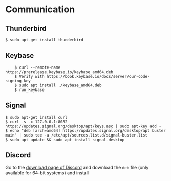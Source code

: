 # Communication

## Thunderbird

```
$ sudo apt-get install thunderbird
```

## Keybase

```
    $ curl --remote-name https://prerelease.keybase.io/keybase_amd64.deb
    $ Verify with https://book.keybase.io/docs/server/our-code-signing-key
    $ sudo apt install ./keybase_amd64.deb
    $ run_keybase
```

## Signal

```
$ sudo apt-get install curl
$ curl -s -x 127.0.0.1:8082 https://updates.signal.org/desktop/apt/keys.asc | sudo apt-key add -
$ echo "deb [arch=amd64] https://updates.signal.org/desktop/apt buster main" | sudo tee -a /etc/apt/sources.list.d/signal-buster.list
$ sudo apt update && sudo apt install signal-desktop
```

## Discord

Go to the [download page of Discord](https://discord.com/download) and download the `deb` file (only available for 64-bit systems) and install